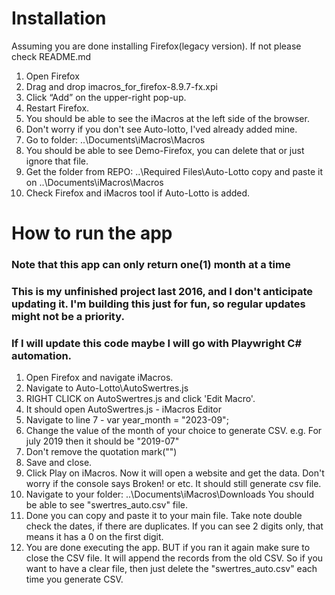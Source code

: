 # Installation

Assuming you are done installing Firefox(legacy version).
If not please check README.md

1. Open Firefox
2. Drag and drop imacros_for_firefox-8.9.7-fx.xpi
3. Click “Add” on the upper-right pop-up.
4. Restart Firefox.
5. You should be able to see the iMacros at the left side of the browser.
6. Don't worry if you don't see Auto-lotto, I'ved already added mine.
7. Go to folder: ..\Documents\iMacros\Macros
8. You should be able to see Demo-Firefox, you can delete that or just ignore that file.
9. Get the folder from REPO: ..\Required Files\Auto-Lotto copy and paste it on ..\Documents\iMacros\Macros
10. Check Firefox and iMacros tool if Auto-Lotto is added.


# How to run the app
### Note that this app can only return one(1) month at a time
### This is my unfinished project last 2016, and I don't anticipate updating it. I'm building this just for fun, so regular updates might not be a priority.
### If I will update this code maybe I will go with Playwright C# automation.

1. Open Firefox and navigate iMacros.
2. Navigate to Auto-Lotto\AutoSwertres.js
3. RIGHT CLICK on AutoSwertres.js and click 'Edit Macro'.
4. It should open AutoSwertres.js - iMacros Editor
5. Navigate to line 7 - var year_month = "2023-09";
6. Change the value of the month of your choice to generate CSV.
	e.g. For july 2019 then it should be "2019-07"
7. Don't remove the quotation mark("")
8. Save and close.
9. Click Play on iMacros. Now it will open a website and get the data.
	Don't worry if the console says Broken! or etc. It should still generate csv file.
10. Navigate to your folder: ..\Documents\iMacros\Downloads
	You should be able to see "swertres_auto.csv" file.
11. Done you can copy and paste it to your main file.
	Take note double check the dates, if there are duplicates.
	If you can see 2 digits only, that means it has a 0 on the first digit.
12. You are done executing the app. BUT if you ran it again make sure to close the CSV file. It will append the records from the old CSV. So if you want to have a clear file, then just delete the "swertres_auto.csv" each time you generate CSV.
